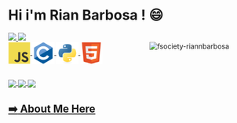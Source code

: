 # Hi i'm Rian Barbosa ! :smile:
<div>
  <a href="https://github.com/riannbarbosa/">
  <img height="180em" src="https://github-readme-stats.vercel.app/api?username=riannbarbosa&show_icons=true&theme=radical&include_all_commits=true&count_private=true"/>
  <img height="180em" src="https://github-readme-stats.vercel.app/api/top-langs/?username=riannbarbosa&langs_count=8&theme=radical"/>
</div>
  
 
  <a href="https://github.com/riannbarbosa/">
  <div>
<img align="center"src="https://raw.githubusercontent.com/devicons/devicon/master/icons/javascript/javascript-original.svg" height="45" alt="riannbarbosa-javascript" >
<img align="center" src="https://raw.githubusercontent.com/devicons/devicon/master/icons/c/c-original.svg" height="45" alt="riannbarbosa-C">
<img align="center"src="https://raw.githubusercontent.com/devicons/devicon/master/icons/python/python-original.svg" height="45" alt="riannbarbosa-python">
<img align="center"src="https://raw.githubusercontent.com/devicons/devicon/master/icons/html5/html5-original.svg" height="45" alt="riannbarbosa-html5">
<img align="right"src="https://steamuserimages-a.akamaihd.net/ugc/952958110703804387/634F53C4809E6E2234DA9CAFC0E6C4EF9733D49F/?imw=5000&imh=5000&ima=fit&impolicy=Letterbox&imcolor=%23000000&letterbox=false" width="216px" height="121.5" alt="fsociety-riannbarbosa"/ > 
    </a>
</div>
  
  ##
  
  <a href="https://www.linkedin.com/in/rian-barbosa/" target="_blank"> <img align="center" src="https://img.shields.io/badge/LinkedIn-0077B5?style=for-the-badge&logo=linkedin&logoColor=white">
<a href="https://www.instagram.com/riann.barbosa/" target="_blank"> <img align="center" src="https://img.shields.io/badge/Instagram-E4405F?style=for-the-badge&logo=instagram&logoColor=black">
<a href="http://riannbarbosa5@gmail.com/" target="_blank"><img align="center" src="https://img.shields.io/badge/Gmail-D14836?style=for-the-badge&logo=gmail&logoColor=white">
<a href="https://cutt.ly/MyBio" ><h2> :arrow_right: About Me Here</h2><a/> 
 
